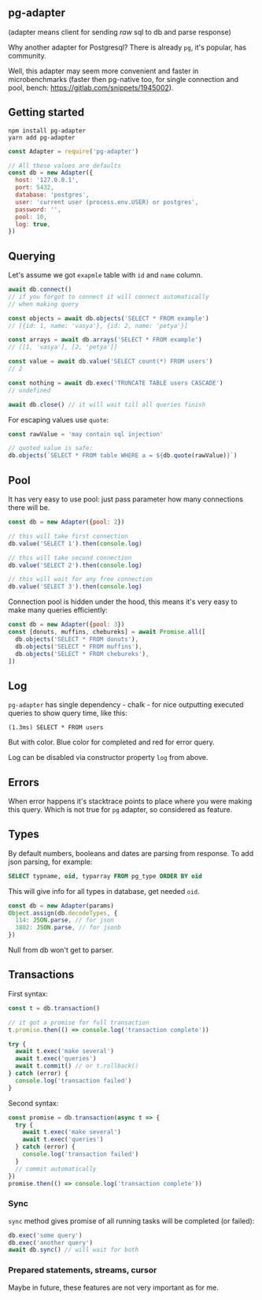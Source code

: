 ## pg-adapter

(adapter means client for sending *raw* sql to db and parse response)

Why another adapter for Postgresql?
There is already `pg`, it's popular, has community. 

Well, this adapter may seem more convenient and faster in microbenchmarks
(faster then pg-native too, for single connection and pool, bench: https://gitlab.com/snippets/1945002).

## Getting started
```
npm install pg-adapter
yarn add pg-adapter
```
```js
const Adapter = require('pg-adapter')

// All these values are defaults
const db = new Adapter({
  host: '127.0.0.1',
  port: 5432,
  database: 'postgres',
  user: 'current user (process.env.USER) or postgres',
  password: '',
  pool: 10,
  log: true,
})
```

## Querying

Let's assume we got `exapmle` table with `id` and `name` column.

```js
await db.connect()
// if you forgot to connect it will connect automatically
// when making query

const objects = await db.objects('SELECT * FROM example')
// [{id: 1, name: 'vasya'}, {id: 2, name: 'petya'}]

const arrays = await db.arrays('SELECT * FROM example')
// [[1, 'vasya'], [2, 'petya']]

const value = await db.value('SELECT count(*) FROM users')
// 2

const nothing = await db.exec('TRUNCATE TABLE users CASCADE')
// undefined

await db.close() // it will wait till all queries finish
```

For escaping values use `quote`:

```js
const rawValue = 'may contain sql injection'

// quoted value is safe:
db.objects(`SELECT * FROM table WHERE a = ${db.quote(rawValue)}`)
```

## Pool

It has very easy to use pool:
just pass parameter how many connections there will be.

```js
const db = new Adapter({pool: 2})

// this will take first connection
db.value('SELECT 1').then(console.log)

// this will take second connection
db.value('SELECT 2').then(console.log)

// this will wait for any free connection
db.value('SELECT 3').then(console.log)
```

Connection pool is hidden under the hood,
this means it's very easy to make many queries efficiently:

```js
const db = new Adapter({pool: 3})
const [donuts, muffins, chebureks] = await Promise.all([
  db.objects('SELECT * FROM donuts'),
  db.objects('SELECT * FROM muffins'),
  db.objects('SELECT * FROM chebureks'),
])
```

## Log

`pg-adapter` has single dependency - chalk -
for nice outputting executed queries to show query time, like this:

```
(1.3ms) SELECT * FROM users
```

But with color. Blue color for completed and red for error query.

Log can be disabled via constructor property `log` from above.

## Errors

When error happens it's stacktrace points to place where you were making this query.
Which is not true for `pg` adapter, so considered as feature.

## Types

By default numbers, booleans and dates are parsing from response.
To add json parsing, for example:

```sql
SELECT typname, oid, typarray FROM pg_type ORDER BY oid
```

This will give info for all types in database, get needed `oid`.

```js
const db = new Adapter(params)
Object.assign(db.decodeTypes, {
  114: JSON.parse, // for json
  3802: JSON.parse, // for jsonb
})
```

Null from db won't get to parser.

## Transactions

First syntax:

```js
const t = db.transaction()

// it got a promise for full transaction
t.promise.then(() => console.log('transaction complete'))

try {
  await t.exec('make several')
  await t.exec('queries')
  await t.commit() // or t.rollback()
} catch (error) {
  console.log('transaction failed')
}
```

Second syntax:

```js
const promise = db.transaction(async t => {
  try {
    await t.exec('make several')
    await t.exec('queries')
  } catch (error) {
    console.log('transaction failed')
  }
  // commit automatically
})
promise.then(() => console.log('transaction complete'))
```

### Sync

`sync` method gives promise of all running tasks will be completed (or failed):

```js
db.exec('some query')
db.exec('another query')
await db.sync() // will wait for both
```

### Prepared statements, streams, cursor

Maybe in future, these features are not very important as for me.
